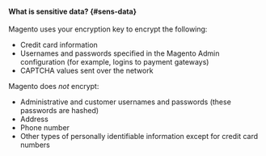#### What is sensitive data? {#sens-data}

Magento uses your encryption key to encrypt the following:

*  Credit card information
*  Usernames and passwords specified in the Magento Admin configuration  (for example, logins to payment gateways)
*  CAPTCHA values sent over the network

Magento does *not* encrypt:

*  Administrative and customer usernames and passwords (these passwords are hashed)
*  Address
*  Phone number
*  Other types of personally identifiable information except for credit card numbers
